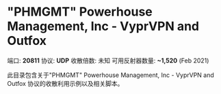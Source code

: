 # "PHMGMT" Powerhouse Management, Inc - VyprVPN and Outfox

端口: **20811**
协议: **UDP**
收散倍数: 未知
可用反射器数量: **~1,520** (Feb 2021)

此目录包含关于"PHMGMT" Powerhouse Management, Inc - VyprVPN and Outfox 协议的收散利用示例以及相关脚本。
